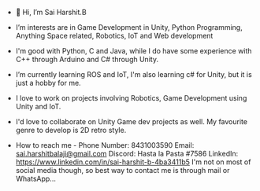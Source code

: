 - 👋 Hi, I’m Sai Harshit.B
- I’m interests are in Game Development in Unity, Python Programming, Anything Space related, Robotics, IoT and Web development
- I'm good with Python, C and Java, while I do have some experience with C++ through Arduino and C# through Unity.
- I’m currently learning ROS and IoT, I'm also learning c# for Unity, but it is just a hobby for me. 
- I love to work on projects involving Robotics, Game Development using Unity and IoT.
- I'd love to collaborate on Unity Game dev projects as well. My favourite genre to develop is 2D retro style.

- How to reach me - Phone Number: 8431003590
                    Email: sai.harshitbalaji@gmail.com
                    Discord: Hasta la Pasta #7586
                    LinkedIn: https://www.linkedin.com/in/sai-harshit-b-4ba3411b5
                    I'm not on most of social media though, so best way to contact me is through mail or WhatsApp...

<!---
Rostemelov/Rostemelov is a ✨ special ✨ repository because its `README.md` (this file) appears on your GitHub profile.
You can click the Preview link to take a look at your changes.
--->
